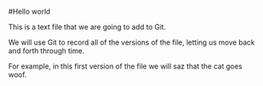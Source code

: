 #Hello world

This is a text file that we are going to add to Git.

We will use Git to record all of the versions of the file,
letting us move back and forth through time.

For example, in this first version of the file we
will saz that the cat goes woof.
